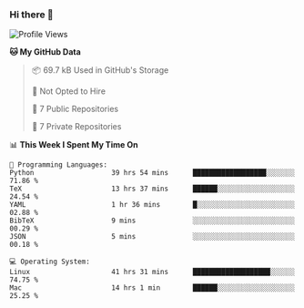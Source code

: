 ### Hi there 👋

<!--
**huayuan4396/huayuan4396** is a ✨ _special_ ✨ repository because its `README.md` (this file) appears on your GitHub profile.

Here are some ideas to get you started:

- 🔭 I’m currently working on ...
- 🌱 I’m currently learning ...
- 👯 I’m looking to collaborate on ...
- 🤔 I’m looking for help with ...
- 💬 Ask me about ...
- 📫 How to reach me: ...
- 😄 Pronouns: ...
- ⚡ Fun fact: ...
-->

<!--START_SECTION:waka-->
![Profile Views](http://img.shields.io/badge/Profile%20Views-20-blue)

**🐱 My GitHub Data** 

> 📦 69.7 kB Used in GitHub's Storage 
 > 
> 🚫 Not Opted to Hire
 > 
> 📜 7 Public Repositories 
 > 
> 🔑 7 Private Repositories 
 > 
📊 **This Week I Spent My Time On** 

```text
💬 Programming Languages: 
Python                   39 hrs 54 mins      ██████████████████░░░░░░░   71.86 % 
TeX                      13 hrs 37 mins      ██████░░░░░░░░░░░░░░░░░░░   24.54 % 
YAML                     1 hr 36 mins        █░░░░░░░░░░░░░░░░░░░░░░░░   02.88 % 
BibTeX                   9 mins              ░░░░░░░░░░░░░░░░░░░░░░░░░   00.29 % 
JSON                     5 mins              ░░░░░░░░░░░░░░░░░░░░░░░░░   00.18 % 

💻 Operating System: 
Linux                    41 hrs 31 mins      ███████████████████░░░░░░   74.75 % 
Mac                      14 hrs 1 min        ██████░░░░░░░░░░░░░░░░░░░   25.25 % 
```


<!--END_SECTION:waka-->
